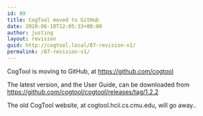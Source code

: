 ```yaml
---
id: 89
title: CogTool moved to GitHub
date: 2020-06-10T12:05:33+00:00
author: justing
layout: revision
guid: http://cogtool.local/87-revision-v1/
permalink: /87-revision-v1/
---
```

CogTool is moving to GitHub, at <a href="https://github.com/cogtool" target="_blank" rel="noreferrer noopener">https://github.com/cogtool </a>

The latest version, and the User Guide, can be downloaded from <a href="https://github.com/cogtool/cogtool/releases/tag/1.2.2" target="_blank" rel="noreferrer noopener">https://github.com/cogtool/cogtool/releases/tag/1.2.2</a> 

The old CogTool website, at cogtool.hcii.cs.cmu.edu, will go away..